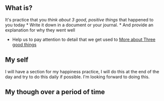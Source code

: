 ## What is?
It's practice that you _think about 3 good, positive things_ that happened to you today
    * Write it down in a document or your journal.
    * And provide an explanation for why they went well
* Help us to pay attention to detail that we get used to
[More about Three good things](https://ggia.berkeley.edu/practice/three-good-things)

## My self
I will have a section for my happiness practice, I will do this at the end of the day and try to do this daily if possible. I'm looking forward to doing this.

## My though over a period of time

